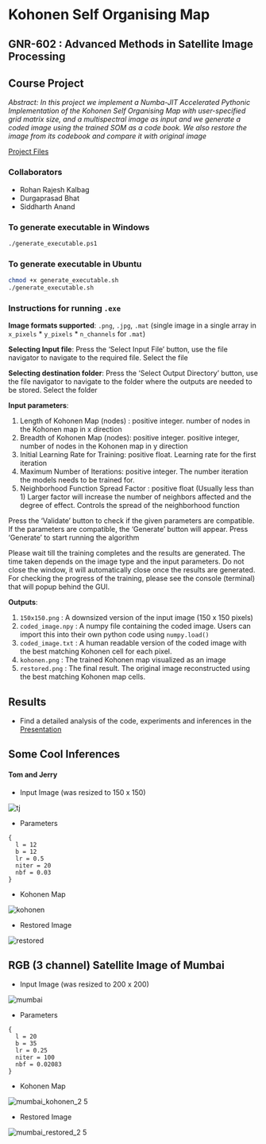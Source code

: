 #                                   Kohonen Self Organising Map
##                  GNR-602 : Advanced Methods in Satellite Image Processing
##                                       Course Project


*Abstract: In this project we implement a Numba-JIT Accelerated Pythonic Implementation of the Kohonen Self Organising Map with user-specified grid matrix size, and a multispectral image as input and we generate a coded image using the trained SOM as a code book. We also restore the image from its codebook and compare it with original image*

[Project Files](https://iitbacin-my.sharepoint.com/:u:/g/personal/20d170033_iitb_ac_in/EU_LjvJoHBhOoA7GgfJpv-0BlsK5mMnNCdfzmVr2Sm6PWw?e=bOu5I7)

### Collaborators

- Rohan Rajesh Kalbag 
- Durgaprasad Bhat
- Siddharth Anand
  
### To generate executable in Windows

```bash
./generate_executable.ps1
```

### To generate executable in Ubuntu
```bash
chmod +x generate_executable.sh
./generate_executable.sh
```

### Instructions for running `.exe`

**Image formats supported**: `.png`, `.jpg`, `.mat` (single image in a single array in `x_pixels` * `y_pixels` * `n_channels` for `.mat`)


**Selecting Input file**: Press the ‘Select Input File’ button, use the file navigator to navigate to the required file. Select the file 


**Selecting destination folder**: Press the ‘Select Output Directory’ button, use the file navigator to navigate to the folder where the outputs are needed to be stored. Select the folder


**Input parameters**:
1. Length of Kohonen Map (nodes) : positive integer. number of nodes in the Kohonen map in x direction 
2. Breadth of Kohonen Map (nodes): positive integer. positive integer, number of nodes in the Kohonen map in y direction 
3. Initial Learning Rate for Training: positive float. Learning rate for the first iteration 
4. Maximum Number of Iterations: positive integer. The number iteration the models needs to be trained for.  
5. Neighborhood Function Spread Factor : positive float (Usually less than 1) Larger factor will increase the number of neighbors affected and the degree of effect. Controls the spread of the neighborhood function


Press the ‘Validate’ button to check if the given parameters are compatible. If the parameters are compatible, the ‘Generate’ button will appear. Press ‘Generate’ to start running the algorithm


Please wait till the training completes and the results are generated. The time taken depends on the image type and the input parameters. Do not close the window, it will automatically close once the results are generated. For checking the progress of the training, please see the console (terminal) that will popup behind the GUI.


**Outputs**: 
1. `150x150.png` : A downsized version of the input image ($150$ x $150$ pixels)
2. `coded_image.npy` : A numpy file containing the coded image. Users can import this into their own python code using `numpy.load()` 
3. `coded_image.txt` : A human readable version of the coded image with the best matching Kohonen cell for each pixel.
4. `kohonen.png` : The trained Kohonen map visualized as an image
5. `restored.png` : The final result. The original image reconstructed using the best matching Kohonen map cells. 

## Results

- Find a detailed analysis of the code, experiments and inferences in the [Presentation](https://github.com/rohankalbag/kohonen-self-organising-map/blob/main/presentation.pdf)

## Some Cool Inferences

#### Tom and Jerry

- Input Image (was resized to $150$ x $150$)

![tj](https://user-images.githubusercontent.com/46604893/233677504-d163639f-7a09-4696-a20f-702e5210cb70.jpg)


- Parameters

```
{
  l = 12
  b = 12
  lr = 0.5
  niter = 20
  nbf = 0.03
}
```

- Kohonen Map

![kohonen](https://user-images.githubusercontent.com/46604893/233674986-dc459449-40ae-4a04-95c1-7cb4dbb7d438.png)

- Restored Image

![restored](https://user-images.githubusercontent.com/46604893/233675058-a8d8ba14-d3bf-4d19-bd50-2cfeea58b073.png)

## RGB (3 channel) Satellite Image of Mumbai

- Input Image (was resized to $200$ x $200$)

![mumbai](https://user-images.githubusercontent.com/46604893/233677679-b1872cde-d345-4878-98d6-e5494c2f3617.jpg)

- Parameters

```
{
  l = 20
  b = 35
  lr = 0.25
  niter = 100
  nbf = 0.02083
}
```

- Kohonen Map

![mumbai_kohonen_2 5](https://user-images.githubusercontent.com/46604893/233676619-895de481-ae92-41e8-8228-e67ff27a46cb.png)

- Restored Image 

![mumbai_restored_2 5](https://user-images.githubusercontent.com/46604893/233676677-4d2f8a9d-2f6c-4b35-8a6e-38bfd65fa237.png)


